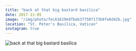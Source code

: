```yaml
---
title: "back at that big bastard basilica"
date: 2017-11-05
image: "/img/photo/fec61619e9fbeb377507173b8fe6d42b.jpg"
location: "St. Peter's Basilica, Vatican"
instagram: true
---
```


![back at that big bastard basilica](/img/photo/fec61619e9fbeb377507173b8fe6d42b.jpg)
